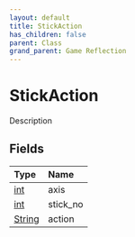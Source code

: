 ```yaml
---
layout: default
title: StickAction
has_children: false
parent: Class
grand_parent: Game Reflection
---
```

# StickAction
Description 

## Fields
| Type | Name |
|:-------------|:--------------|
| [int](/game-reflection/enums/int.md) | axis |
| [int](/game-reflection/enums/int.md) | stick_no |
| [String](/game-reflection/components/string.md) | action |
